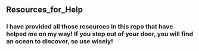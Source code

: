 ## Resources_for_Help
### I have provided all those resources in this repo that have helped me on my way! If you step out of your door, you will find an ocean to discover, so use wisely!
